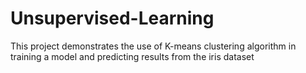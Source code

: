 # Unsupervised-Learning

This project demonstrates the use of K-means clustering algorithm in training a model and predicting results from the iris dataset
